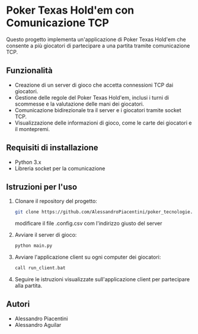 # Poker Texas Hold'em con Comunicazione TCP

Questo progetto implementa un'applicazione di Poker Texas Hold'em che consente a più giocatori di partecipare a una partita tramite comunicazione TCP.

## Funzionalità

- Creazione di un server di gioco che accetta connessioni TCP dai giocatori.
- Gestione delle regole del Poker Texas Hold'em, inclusi i turni di scommesse e la valutazione delle mani dei giocatori.
- Comunicazione bidirezionale tra il server e i giocatori tramite socket TCP.
- Visualizzazione delle informazioni di gioco, come le carte dei giocatori e il montepremi.

## Requisiti di installazione

- Python 3.x
- Libreria socket per la comunicazione

## Istruzioni per l'uso

1. Clonare il repository del progetto:

    ```bash
    git clone https://github.com/AlessandroPiacentini/poker_tecnologie.git
    ```
    modificare il file .config.csv com l'indirizzo giusto del server

2. Avviare il server di gioco:

    ```bash
    python main.py
    ```

3. Avviare l'applicazione client su ogni computer dei giocatori:
    
    ```bash
    call run_client.bat
    ```

4. Seguire le istruzioni visualizzate sull'applicazione client per partecipare alla partita.

## Autori

- Alessandro Piacentini
- Alessandro Aguilar


